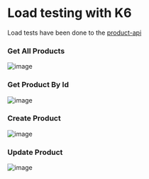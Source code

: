 # Load testing with K6
<p>Load tests have been done to the <a href="https://github.com/jeffdev7/products-api">product-api</a></p>

### Get All Products
![image](https://github.com/user-attachments/assets/a8831d85-dc7e-418d-818e-4781bc888024)

### Get Product By Id
![image](https://github.com/user-attachments/assets/13ab9e71-a6b2-4767-9d36-b8023fc214d3)


### Create Product
![image](https://github.com/user-attachments/assets/db7266d0-30f0-4dae-a896-5cac89042835)

### Update Product
![image](https://github.com/user-attachments/assets/1517d0c4-4f71-4369-9610-8e90a0f3fd89)

